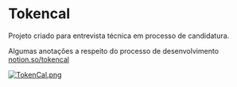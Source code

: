 # Tokencal

Projeto criado para entrevista técnica em processo de candidatura.

Algumas anotações a respeito do processo de desenvolvimento [notion.so/tokencal](https://www.notion.so/Tokenlab-TokenCal-b70baa251d9b4897a3a23c89ab351cf0)



[![TokenCal.png](https://i.postimg.cc/mg7hgB3k/TokenCal.png)](https://postimg.cc/G4hbM05n)
